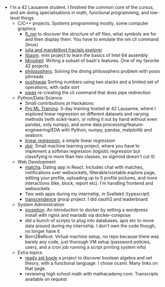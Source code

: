 - I'm a 42 Lausanne student. I finished the common core of the cursus, and am doing specialisations in math, functional programming, and low-level things.
	- C/C++ projects. Systems programming mostly, some computer graphics
        - [ft_nm](https://github.com/shaolin-peanut/) to discover the structure of elf files, what symbols are for and then display them. You have to emulate the nm cli command (linux)
        - [julia and mandelbrot fractals explorer](https://github.com/shaolin-peanut/fract-ol)
        - [libasm](https://github.com/shaolin-peanut/libasm). mini project to learn the basics of Intel 64 assembly
       	- [Minishell](https://github.com/shaolin-peanut/Minishell). Writing a subset of bash's features. One of my favorite 42 projects
        - [philosophers](https://github.com/shaolin-peanut/philosophers). Solving the dining philosophers problem with posix pthreads
        - [pushswap](https://github.com/shaolin-peanut/42_push_swap) Sorting numbers using two stacks and a limited set of operations, with radix sort
        - [pipex](https://github.com/shaolin-peanut/pipex) re-creating the cli command that does pipe redirection  
   	- Python/Data-Science
	   	- Small contributions at Hackatons:
	   	- [Pro ML Training](https://github.com/shaolin-peanut/pro-ml-training). 3-day training hosted at 42 Lausanne, where I explored linear regression on different datasets and varying methods (with scikit-learn, or rolling it out by hand without even pandas, only numpy), and some data processing/feature-engineering/EDA with Python, numpy, pandas, matplotlib and seaborn.
	   	- [linear regression](https://github.com/shaolin-peanut/ft_linear_regression), a simple linear regression
	  	- [dslr](https://github.com/shaolin-peanut/simple_softmax_dslr/). Small machine learning project, where you have to implement a softmax regression (logistic regression but classifying in more than two classes, so sigmoid doesn't cut it)
	- Web Development
	     - [matcha](https://github.com/jreivilo/matcha). Dating app in React. Includes chat with matches, notifications over websockets, filterable/sortable explore page, editing your profile, uploading up to 5 profile pictures, and more interactions (like, block, report etc). I'm handling frontend and websockets
	     - Two web apps during my internship, in Sveltekit (typescript)
	     - [transcendence](https://github.com/eprei/42_ft_transcendence) group project. I did oauth2 and leaderboard
	- System Administration
        - [inception](https://github.com/shaolin-peanut/Inception). An introduction to docker by setting a wordpress install with nginx and mariadb via docker-compose
        - did a bunch of scripts to plug into databases, apis etc to move data around during my internship. I don't own the code though, no longer have it
	   	- Born2BeRoot. Virtual machine setup, no repo because there was barely any code, just thorough VM setup (password policies, users, and a cron job running a script printing system info)
	- Extra topics
		- [ready set boole](https://github.com/shaolin-peanut/readysetboole) a project to discover boolean algebra and set theory, with a functional language. I chose ocaml. Many links on that page.
	 	- reviewing high school math with mathacademy.com. Transcripts available on request
